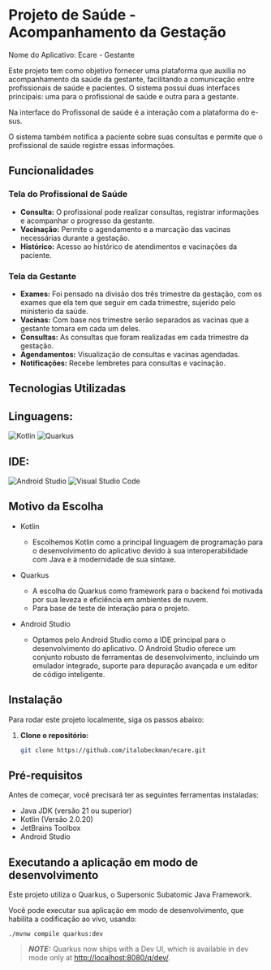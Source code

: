 # Projeto de Saúde - Acompanhamento da Gestação
Nome do Aplicativo: Ecare - Gestante

Este projeto tem como objetivo fornecer uma plataforma que auxilia no acompanhamento da saúde da gestante, facilitando a comunicação entre profissionais de saúde e pacientes. O sistema possui duas interfaces principais: uma para o profissional de saúde e outra para a gestante.

Na interface do Profissonal de saúde é a interação com a plataforma do e-sus.

O sistema também notifica a paciente sobre suas consultas e permite que o profissional de saúde registre essas informações.

## Funcionalidades

### Tela do Profissional de Saúde
- **Consulta:** O profissional pode realizar consultas, registrar informações e acompanhar o progresso da gestante.
- **Vacinação:** Permite o agendamento e a marcação das vacinas necessárias durante a gestação.
- **Histórico:** Acesso ao histórico de atendimentos e vacinações da paciente.

### Tela da Gestante
- **Exames:** Foi pensado na divisão dos três trimestre da gestação, com os exames que ela tem que seguir em cada trimestre, sujerido pelo ministerio da saúde.
- **Vacinas:** Com base nos trimestre serão separados as vacinas que a gestante tomara em cada um deles.
- **Consultas:** As consultas que foram realizadas em cada trimestre da gestação.
- **Agendamentos:** Visualização de consultas e vacinas agendadas.
- **Notificações:** Recebe lembretes para consultas e vacinação.

## Tecnologias Utilizadas

**Linguagens:**
-
![Kotlin](https://img.shields.io/badge/Kotlin-000?style=for-the-badge&logo=Kotlin)
![Quarkus](https://img.shields.io/badge/Quarkus-000?style=for-the-badge&logo=Quarkus)

**IDE:**
-
![Android Studio](https://img.shields.io/badge/Android-Studio-000?style=for-the-badge&logo=Android-Studio&logoColor=30A3DC)
![Visual Studio Code](https://img.shields.io/badge/Visual-Studio-000?style=for-the-badge&logo=Visual-Code-Code&logoColor=30A3DC)

## Motivo da Escolha

- Kotlin
   - Escolhemos Kotlin como a principal linguagem de programação para o desenvolvimento do aplicativo devido à sua interoperabilidade com Java e à modernidade de sua sintaxe.

- Quarkus
   - A escolha do Quarkus como framework para o backend foi motivada por sua leveza e eficiência em ambientes de nuvem.
   - Para base de teste de interação para o projeto.
 
- Android Studio
   - Optamos pelo Android Studio como a IDE principal para o desenvolvimento do aplicativo. O Android Studio oferece um conjunto robusto de ferramentas de desenvolvimento, incluindo um emulador integrado, suporte para depuração avançada e um editor de código inteligente.

## Instalação

Para rodar este projeto localmente, siga os passos abaixo:

1. **Clone o repositório:**
   ```bash
   git clone https://github.com/italobeckman/ecare.git

## Pré-requisitos
Antes de começar, você precisará ter as seguintes ferramentas instaladas:

- Java JDK (versão 21 ou superior)
- Kotlin (Versão 2.0.20)
- JetBrains Toolbox
- Android Studio


## Executando a aplicação em modo de desenvolvimento
Este projeto utiliza o Quarkus, o Supersonic Subatomic Java Framework.

Você pode executar sua aplicação em modo de desenvolvimento, que habilita a codificação ao vivo, usando:

```shell script
./mvnw compile quarkus:dev
```

> **_NOTE:_**  Quarkus now ships with a Dev UI, which is available in dev mode only at <http://localhost:8080/q/dev/>.



